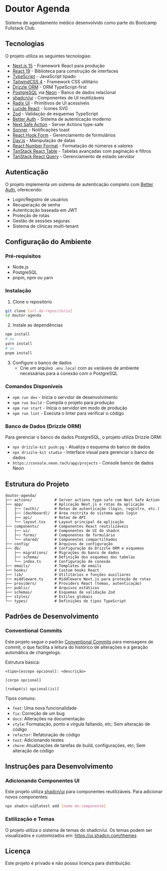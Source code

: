 # Doutor Agenda

Sistema de agendamento médico desenvolvido como parte do Bootcamp Fullstack Club.

## Tecnologias

O projeto utiliza as seguintes tecnologias:

- [Next.js 15](https://nextjs.org/) - Framework React para produção
- [React 19](https://react.dev/) - Biblioteca para construção de interfaces
- [TypeScript](https://www.typescriptlang.org/) - JavaScript tipado
- [TailwindCSS 4](https://tailwindcss.com/) - Framework CSS utilitário
- [Drizzle ORM](https://orm.drizzle.team/) - ORM TypeScript-first
- [PostgreSQL](https://www.postgresql.org/) via [Neon](https://neon.tech) - Banco de dados relacional
- [shadcn/ui](https://ui.shadcn.com/) - Componentes de UI reutilizáveis
- [Radix UI](https://www.radix-ui.com/) - Primitivos de UI acessíveis
- [Lucide React](https://lucide.dev/) - Ícones SVG
- [Zod](https://zod.dev/) - Validação de esquemas TypeScript
- [Better Auth](https://www.better-auth.com/) - Sistema de autenticação moderno
- [Next Safe Action](https://next-safe-action.dev/) - Server Actions type-safe
- [Sonner](https://sonner.emilkowal.ski/) - Notificações toast
- [React Hook Form](https://react-hook-form.com/) - Gerenciamento de formulários
- [Day.js](https://day.js.org/) - Manipulação de datas
- [React Number Format](https://react-number-format.com/) - Formatação de números e valores
- [TanStack React Table](https://tanstack.com/table/latest) - Tabelas avançadas com paginação e filtros
- [TanStack React Query](https://tanstack.com/query/latest) - Gerenciamento de estado servidor

## Autenticação

O projeto implementa um sistema de autenticação completo com [Better Auth](https://www.better-auth.com/), oferecendo:

- Login/Registro de usuários
- Recuperação de senha
- Autenticação baseada em JWT
- Proteção de rotas
- Gestão de sessões seguras
- Sistema de clínicas multi-tenant

## Configuração do Ambiente

### Pré-requisitos

- Node.js
- PostgreSQL
- pnpm, npm ou yarn

### Instalação

1. Clone o repositório

```bash
git clone [url-do-repositorio]
cd doutor-agenda
```

2. Instale as dependências

```bash
npm install
# ou
yarn install
# ou
pnpm install
```

3. Configure o banco de dados
   - Crie um arquivo `.env.local` com as variáveis de ambiente necessárias para a conexão com o PostgreSQL

### Comandos Disponíveis

- `npm run dev` - Inicia o servidor de desenvolvimento
- `npm run build` - Compila o projeto para produção
- `npm run start` - Inicia o servidor em modo de produção
- `npm run lint` - Executa o linter para verificar o código

### Banco de Dados (Drizzle ORM)

Para gerenciar o banco de dados PostgreSQL, o projeto utiliza Drizzle ORM:

- `npx drizzle-kit push:pg` - Atualiza o esquema do banco de dados
- `npx drizzle-kit studio` - Interface visual para gerenciar o banco de dados
- `https://console.neon.tech/app/projects` - Console banco de dados Neon

## Estrutura do Projeto

```
doutor-agenda/
├── actions/          # Server actions type-safe com Next Safe Action
├── app/              # Aplicação Next.js e rotas da aplicação
│   ├── (auth)/       # Rotas de autenticação (login, registro, etc.)
│   ├── (dashboard)/  # Área restrita do sistema após login
│   ├── api/          # Rotas de API
│   └── layout.tsx    # Layout principal da aplicação
├── components/       # Componentes React reutilizáveis
│   ├── ui/           # Componentes de UI do shadcn
│   ├── forms/        # Componentes de formulário
│   └── shared/       # Componentes compartilhados
├── config/           # Arquivos de configuração
├── db/               # Configuração do Drizzle ORM e esquemas
│   ├── migrations/   # Migrações do banco de dados
│   ├── schema/       # Definição dos esquemas das tabelas
│   └── index.ts      # Configuração de conexão
├── emails/           # Templates de emails
├── hooks/            # Custom hooks React
├── lib/              # Utilitários e funções auxiliares
├── middleware.ts     # Middleware Next.js para proteção de rotas
├── providers/        # Providers React (temas, autenticação)
├── public/           # Arquivos estáticos
├── schemas/          # Esquemas de validação Zod
├── styles/           # Estilos globais
└── types/            # Definições de tipos TypeScript
```

## Padrões de Desenvolvimento

### Conventional Commits

Este projeto segue o padrão [Conventional Commits](https://www.conventionalcommits.org/en/v1.0.0/) para mensagens de commit, o que facilita a leitura do histórico de alterações e a geração automática de changelogs.

Estrutura básica:

```
<tipo>[escopo opcional]: <descrição>

[corpo opcional]

[rodapé(s) opcional(is)]
```

Tipos comuns:

- `feat`: Uma nova funcionalidade
- `fix`: Correção de um bug
- `docs`: Alterações na documentação
- `style`: Formatação, ponto e vírgula faltando, etc; Sem alteração de código
- `refactor`: Refatoração de código
- `test`: Adicionando testes
- `chore`: Atualizações de tarefas de build, configurações, etc; Sem alteração de código

## Instruções para Desenvolvimento

### Adicionando Componentes UI

Este projeto utiliza [shadcn/ui](https://ui.shadcn.com/) para componentes reutilizáveis. Para adicionar novos componentes:

```bash
npx shadcn-ui@latest add [nome-do-componente]
```

### Estilização e Temas

O projeto utiliza o sistema de temas do shadcn/ui. Os temas podem ser visualizados e customizados em: https://ui.shadcn.com/themes

## Licença

Este projeto é privado e não possui licença para distribuição.

